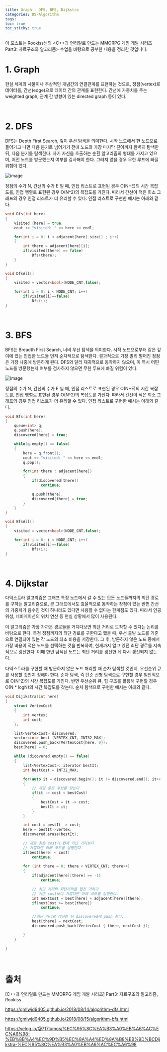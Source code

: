```yaml
---
title: Graph - DFS, BFS, Dijkstra
categories: DS-Algorithm
tags: 
toc: true
toc_sticky: true
---
```


이 포스트는 Rookiss님의 \<C++과 언리얼로 만드는 MMORPG 게임 개발 시리즈 Part3: 자료구조와 알고리즘> 수업을 바탕으로 공부한 내용을 정리한 것입니다. 

# **1. Graph**

현실 세계의 사물이나 추상적인 개념간의 연결관계를 표현하는 것으로, 정점(vertex)로 데이터를, 간선(edge)으로 데이터 간의 관계를 표현한다. 간선에 가중치를 주는 weighted graph, 관계 간 방향이 있는 directed graph 등이 있다. 

<br/>

# **2. DFS**

DFS는 Depth First Search, 깊이 우선 탐색을 의미한다. 시작 노드에서 한 노드으로 들어가고 나면 다음 분기로 넘어가기 전에 노드의 가장 마지막 깊이까지 완벽히 탐색한 뒤, 다음 분기를 탐색한다. 자기 자신을 호출하는 순환 알고리즘의 형태를 가지고 있으며, 어떤 노드를 방문했는지 여부를 검사해야 한다. 그러지 않을 경우 무한 루프에 빠질 위험이 있다.  

![image](https://user-images.githubusercontent.com/96677719/215647927-a034bf0e-83ae-4b31-93fe-7bbc3ce8b583.png)

정점의 수가 N, 간선의 수가 E 일 때, 인접 리스트로 표현된 경우 O(N+E)의 시간 복잡도를, 인접 행렬로 표현된 경우 O(N^2)의 복잡도를 가진다. 따라서 간선이 적은 희소 그래프의 경우 인접 리스트가 더 유리할 수 있다. 인접 리스트로 구현한 예시는 아래와 같다.

```c++
void Dfs(int here)
{
    visited [here] = true;
    cout << "visited: " << here << endl;

    for(int i = 0; i < adjacent[here].size() ; i++)
    {
        int there = adjacent[here][i];
        if(visited[there] == false)
            Dfs(there);
    }
}

void DfsAll()
{
    visited = vector<bool>(NODE_CNT,false);

    for(int i = 0; i < NODE_CNT; i++)
        if(visited[i]==false)
            Dfs(i);
}
```

<br/>

# **3. BFS**

BFS는 Breadth First Search, 너비 우선 탐색을 의미한다. 시작 노드으로부터 같은 깊이에 있는 인접한 노드들 먼저 순차적으로 탐색한다. 결과적으로 가장 멀리 떨어진 정점은 가장 나중에 방문하게 된다. DFS와 달리 재귀적으로 동작하지 않으며, 이 역시 어떤 노드를 방문했는지 여부를 검사하지 않으면 무한 루프에 빠질 위험이 있다. 

![image](https://user-images.githubusercontent.com/96677719/215648441-5756b36c-baff-480c-a237-01e4bcb50e0c.png)

정점의 수가 N, 간선의 수가 E 일 때, 인접 리스트로 표현된 경우 O(N+E)의 시간 복잡도를, 인접 행렬로 표현된 경우 O(N^2)의 복잡도를 가진다. 따라서 간선이 적은 희소 그래프의 경우 인접 리스트가 더 유리할 수 있다. 인접 리스트로 구현한 예시는 아래와 같다.

```c++
void Bfs(int here)
{
    queue<int> q;
    q.push(here);
    discovered[here] = true;

    while(q.empty() == false)
    {
        here = q.front();
        cout << "visited: " << here << endl;
        q.pop();

        for(int there : adjacent[here])
        {
            if(discovered[there])
                continue;

            q.push(there);
            discovered[there] = true;
        }
    }
}

void BfsAll()
{
    visited = vector<bool>(NODE_CNT,false);

    for(int i = 0; i < NODE_CNT; i++)
        if(visited[i]==false)
            Bfs(i);
}
```

<br/>

# **4. Dijkstar**

다익스트라 알고리즘은 그래프 특정 노드에서 갈 수 있는 모든 노드들까지의 최단 경로를 구하는 알고리즘으로, 큰 그래프에서도 효율적으로 동작하는 장점이 있는 반면 간선의 가중치가 음수인 것이 하나라도 있다면 사용할 수 없다는 한계점도 있다. 따라서 인공위성, 네비게이션의 위치 연산 등 현실 상황에서 많이 사용된다. 

이 알고리즘은 가장 가까운 경로들을 거치다보면 최단 거리로 도착할 수 있다는 논리를 바탕으로 한다. 특정 정점까지의 최단 경로를 구한다고 했을 때, 우선 출발 노드를 기준으로 연결되어 있는 각 노드의 최소 비용을 저장한다. 그 후, 방문하지 않은 노드 중에서 가장 비용이 적은 노드를 선택하는 것을 반복하여, 현재까지 알고 있던 최단 경로를 지속적으로 갱신한다. 이때 한번 탐색된 노드는 최단 거리를 갱신한 뒤 다시 갱신되지 않는다. 

다익스트라를 구현할 때 방문하지 않은 노드 처리할 때 순차 탐색할 것인지, 우선순위 큐를 사용할 것인지 정해야 한다. 순차 탐색, 즉 단순 선형 탐색으로 구현할 경우 일반적으로 O(N^2)의 시간 복잡도를 가진다. 반면 우선순위 큐, 힙 구조를 활용해 구현할 경우 O(N * logN)의 시간 복잡도를 갖는다. 순차 탐색으로 구현한 예시는 아래와 같다. 

```c++
void Dijikstra(int here)
{
    struct VertexCost
    {
        int vertex;
        int cost;
    };

    list<VertexCost> discovered;
    vector<int> best (VERTEX_CNT, INT32_MAX);
    discovered.push_back(VertexCost{here, 0});
    best[here] = 0;

    while (dicovered.empty() == false)
    {
        list<VertexCost>::iterator bestIt;
        int bestCost = INT32_MAX;

        for(auto it = discovered.begin(); it != discovered.end(); it++)
        {
            // 제일 좋은 후보를 찾는다
            if(it -> cost < bestCost)
            {
                bestCost = it -> cost;
                bestIt = it;
            }
        }

        int cost = bestIt -> cost;
        here = bestIt->vertex;
        discovered.erase(bestIt);

        // 새로 찾은 cost가 현재 최단 거리보다 
        // 가깝다면 아래 코드를 실행한다.
        if(best[here] < cost)
            continue;
        
        for (int there = 0; there < VERTEX_CNT; there++)
        {
            if(adjacent[here][there] == -1)
                continue;

            // 최단 거리와 최단거리를 합친 거리가
            // 기존 cost보다 가깝다면 아래 코드를 실행한다.
            int nextCost = best[here] + adjacent[here][there];
            if(nextCost >= best[there])
                continue;

            //최단 거리로 갱신한 뒤 discovered에 push 한다.
            best[there] = nextCost;
            discovered.push_back(VertecCost { there, nextCost });

        }
    }

}
```

<br/>

# **출처**

[C++과 언리얼로 만드는 MMORPG 게임 개발 시리즈] Part3: 자료구조와 알고리즘, Rookiss

https://gmlwjd9405.github.io/2018/08/14/algorithm-dfs.html

https://gmlwjd9405.github.io/2018/08/15/algorithm-bfs.html

https://velog.io/@717lumos/%EC%95%8C%EA%B3%A0%EB%A6%AC%EC%A6%98-%EB%8B%A4%EC%9D%B5%EC%8A%A4%ED%8A%B8%EB%9D%BCDijkstra-%EC%95%8C%EA%B3%A0%EB%A6%AC%EC%A6%98